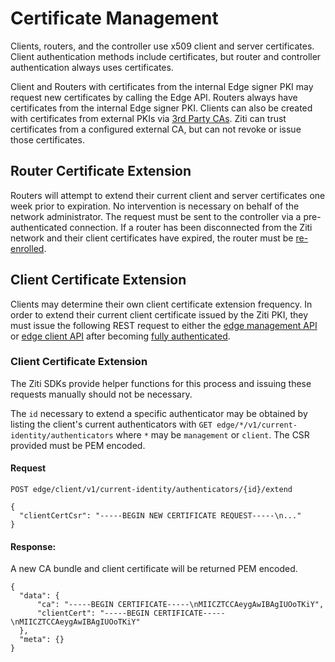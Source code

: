 # Certificate Management

Clients, routers, and the controller use x509 client and server certificates. Client authentication
methods include certificates, but router and controller authentication always uses certificates.

Client and Routers with certificates from the internal Edge signer PKI may request new certificates by calling the Edge API.
Routers always have certificates from the internal Edge signer PKI. Clients can also be created with certificates from external
PKIs via [3rd Party CAs](./10-third-party-cas.md). Ziti can trust certificates from a configured external CA, but can not revoke or issue those certificates.

## Router Certificate Extension

Routers will attempt to extend their current client and server certificates one week prior to expiration. No
intervention is necessary on behalf of the network administrator. The request must be sent to the controller via a 
pre-authenticated connection. If a router has been disconnected from the Ziti network and their client certificates
have expired, the router must be [re-enrolled](../enrollment.md#router-enrollment-extension).

## Client Certificate Extension

Clients may determine their own client certificate extension frequency. In order to extend their current client 
certificate issued by the Ziti PKI, they must issue the following REST request to either the 
[edge management API](../../../../reference/developer/api/index.mdx#edge-management-api) or [edge client API](../../../../reference/developer/api/index.mdx#edge-client-api) 
after becoming [fully authenticated](../../security/sessions.md#full-vs-partial-authentication).

### Client Certificate Extension

The Ziti SDKs provide helper functions for this process and issuing these requests manually should not be necessary.

The `id` necessary to extend a specific authenticator may be obtained by listing the client's current authenticators
with `GET edge/*/v1/current-identity/authenticators` where `*` may be `management` or `client`. The CSR provided
must be PEM encoded.

#### Request
`POST edge/client/v1/current-identity/authenticators/{id}/extend`
```text
{
  "clientCertCsr": "-----BEGIN NEW CERTIFICATE REQUEST-----\n..."
}
```

#### Response:
A new CA bundle and client certificate will be returned PEM encoded.

```text
{
  "data": {
      "ca": "-----BEGIN CERTIFICATE-----\nMIICZTCCAeygAwIBAgIUOoTKiY",
      "clientCert": "-----BEGIN CERTIFICATE-----\nMIICZTCCAeygAwIBAgIUOoTKiY"
  },
  "meta": {}
}
```

